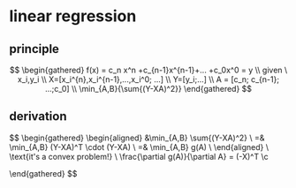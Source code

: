 # linear regression
## principle
$$
\begin{gathered}
f(x) = c_n x^n +c_{n-1}x^{n-1}+... +c_0x^0 = y \\
given \  x_i,y_i \\
X=[x_i^{n},x_i^{n-1},...,x_i^0; ...] \\
Y=[y_i;...] \\
A = [c_n; c_{n-1}; ...;c_0] \\
\min_{A,B}{\sum{(Y-XA)^2}}
\end{gathered}
$$
## derivation
$$
\begin{gathered}
\begin{aligned}
&\min_{A,B} \sum{(Y-XA)^2} \\
=& \min_{A,B} (Y-XA)^T \cdot (Y-XA) \\
=& \min_{A,B} g(A) \\
\end{aligned} \\
\text{it's a convex problem!} \\
\frac{\partial g(A)}{\partial A} = (-X)^T \c

\end{gathered}
$$